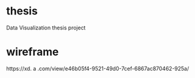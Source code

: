 # thesis
Data Visualization thesis project

# wireframe
https://xd. a .com/view/e46b05f4-9521-49d0-7cef-6867ac870462-925a/

